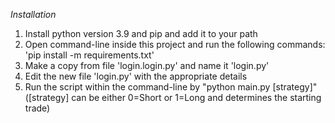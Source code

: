 *Installation*
1. Install python version 3.9 and pip and add it to your path
2. Open command-line inside this project and run the following commands: 'pip install -m requirements.txt'
3. Make a copy from file 'login.login.py' and name it 'login.py'
4. Edit the new file 'login.py' with the appropriate details
5. Run the script within the command-line by "python main.py [strategy]" ([strategy] can be either 0=Short or 1=Long and determines the starting trade)